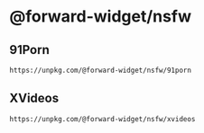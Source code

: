 # @forward-widget/nsfw

## 91Porn

```bash
https://unpkg.com/@forward-widget/nsfw/91porn
```

## XVideos

```bash
https://unpkg.com/@forward-widget/nsfw/xvideos
```
